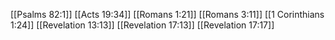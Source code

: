 [[Psalms 82:1]]
[[Acts 19:34]]
[[Romans 1:21]]
[[Romans 3:11]]
[[1 Corinthians 1:24]]
[[Revelation 13:13]]
[[Revelation 17:13]]
[[Revelation 17:17]]
